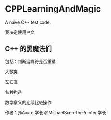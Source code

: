 # CPPLearningAndMagic

A naive C++ test code.

我决定使用中文

## C++ 的黑魔法们

包括：判断运算符是否重载

大数类

左右值

各种构造

数学意义的连续比较操作

作者：@Axure 学长 @MichaelSuen-thePointer 学长
